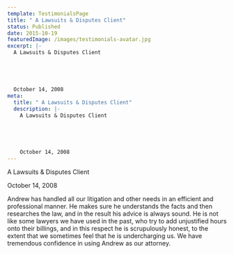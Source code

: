 ```yaml
---
template: TestimonialsPage
title: " A Lawsuits & Disputes Client"
status: Published
date: 2015-10-19
featuredImage: /images/testimonials-avatar.jpg
excerpt: |-
  A Lawsuits & Disputes Client





  October 14, 2008
meta:
  title: " A Lawsuits & Disputes Client"
  description: |-
    A Lawsuits & Disputes Client





    October 14, 2008
---
```

<!--StartFragment-->

A Lawsuits & Disputes Client





October 14, 2008



Andrew has handled all our litigation and other needs in an efficient and professional manner. He makes sure he understands the facts and then researches the law, and in the result his advice is always sound. He is not like some lawyers we have used in the past, who try to add unjustified hours onto their billings, and in this respect he is scrupulously honest, to the extent that we sometimes feel that he is undercharging us. We have tremendous confidence in using Andrew as our attorney.

<!--EndFragment-->